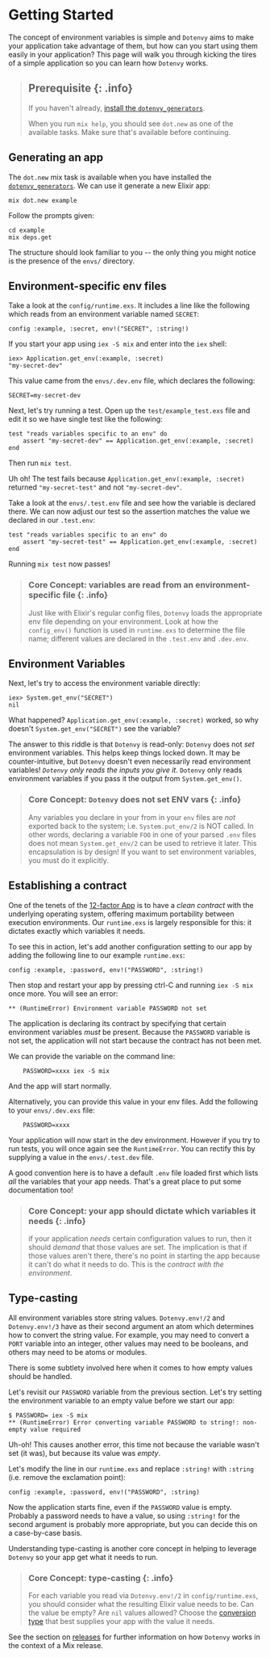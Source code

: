 # Getting Started

The concept of environment variables is simple and `Dotenvy` aims to make your application take advantage of them, but how can you start using them easily in your application?  This page will walk you through kicking the tires of a simple application so you can learn how `Dotenvy` works.

> ## Prerequisite {: .info}
>
> If you haven't already, [install the `dotenvy_generators`](docs/reference/generators.md).
>
> When you run `mix help`, you should see `dot.new` as one of the available tasks. Make sure that's available before continuing.

## Generating an app

The `dot.new` mix task is available when you have installed the [`dotenvy_generators`](docs/reference/generators.md). We can use it generate a new Elixir app:

    mix dot.new example

Follow the prompts given:

    cd example
    mix deps.get

The structure should look familiar to you -- the only thing you might notice is the presence of the `envs/` directory.

## Environment-specific env files

Take a look at the `config/runtime.exs`. It includes a line like the following which reads from an environment variable named `SECRET`:

    config :example, :secret, env!("SECRET", :string!)

If you start your app using `iex -S mix` and enter into the `iex` shell:

    iex> Application.get_env(:example, :secret)
    "my-secret-dev"

This value came from the `envs/.dev.env` file, which declares the following:

    SECRET=my-secret-dev

Next, let's try running a test. Open up the `test/example_test.exs` file and edit it so we have single test like the following:

    test "reads variables specific to an env" do
        assert "my-secret-dev" == Application.get_env(:example, :secret)
    end

Then run `mix test`.  

Uh oh! The test fails because `Application.get_env(:example, :secret)` returned `"my-secret-test"` and not `"my-secret-dev"`.

Take a look at the `envs/.test.env` file and see how the variable is declared there. We can now adjust our test so the assertion matches the value we declared in our `.test.env`:

    test "reads variables specific to an env" do
        assert "my-secret-test" == Application.get_env(:example, :secret)
    end

Running `mix test` now passes!

> ### Core Concept: variables are read from an environment-specific file {: .info}
>
> Just like with Elixir's regular config files, `Dotenvy` loads the appropriate
> env file depending on your environment. Look at how the `config_env()` function
> is used in `runtime.exs` to determine the file name; different values are
> declared in the `.test.env` and `.dev.env`.

## Environment Variables

Next, let's try to access the environment variable directly:

    iex> System.get_env("SECRET")
    nil

What happened? `Application.get_env(:example, :secret)` worked, so why doesn't `System.get_env("SECRET")` see the variable?

The answer to this riddle is that `Dotenvy` is read-only: `Dotenvy` does not _set_ environment variables. This helps keep things locked down. It may be counter-intuitive, but `Dotenvy` doesn't even necessarily read environment variables!  _`Dotenvy` only reads the inputs you give it_. `Dotenvy` only reads environment variables if you pass it the output from `System.get_env()`.

> ### Core Concept: `Dotenvy` does not **set** ENV vars {: .info}
>
> Any variables you declare in your from in your `env` files are _not_ exported
> back to the system; i.e. `System.put_env/2` is NOT called. In other words,
> declaring a variable `FOO` in one of your parsed `.env` files does not mean
> `System.get_env/2` can be used to retrieve it later. This encapsulation is by design!
> If you want to set environment variables, you must do it explicitly.

## Establishing a contract

One of the tenets of the [12-factor App](https://12factor.net/) is to have a _clean contract_ with the underlying operating system, offering maximum portability between execution environments. Our `runtime.exs` is largely responsible for this: it dictates exactly which variables it needs.

To see this in action, let's add another configuration setting to our app by adding the following line to our example `runtime.exs`:

    config :example, :password, env!("PASSWORD", :string!)

Then stop and restart your app by pressing ctrl-C and running `iex -S mix` once more.  You will see an error:

    ** (RuntimeError) Environment variable PASSWORD not set

The application is declaring its contract by specifying that certain environment variables _must_ be present. Because the `PASSWORD` variable is not set, the application will not start because the contract has not been met.

We can provide the variable on the command line:

        PASSWORD=xxxx iex -S mix

And the app will start normally.

Alternatively, you can provide this value in your env files. Add the following to your `envs/.dev.exs` file:

        PASSWORD=xxxx

Your application will now start in the dev environment. However if you try to run tests, you will once again see the `RuntimeError`. You can rectify this by supplying a value in the `envs/.test.dev` file.

A good convention here is to have a default `.env` file loaded first which lists _all_ the variables that your app needs. That's a great place to put some documentation too!

> ### Core Concept: your app should dictate which variables it needs {: .info}
>
> if your application _needs_ certain configuration values to run, then it should
> _demand_ that those values are set.  The implication is that if those values aren't
> there, there's no point in starting the app because it can't do what it needs to do.
> This is the _contract with the environment_.

## Type-casting

All environment variables store string values. `Dotenvy.env!/2` and `Dotenvy.env!/3` have as their second argument an atom which determines how to convert the string value. For example, you may need to convert a `PORT` variable into an integer, other values may need to be booleans, and others may need to be atoms or modules.

There is some subtlety involved here when it comes to how empty values should be handled.

Let's revisit our `PASSWORD` variable from the previous section. Let's try setting the environment variable to an empty value before we start our app:

    $ PASSWORD= iex -S mix
    ** (RuntimeError) Error converting variable PASSWORD to string!: non-empty value required

Uh-oh! This causes another error, this time not because the variable wasn't set (it was), but because its value was _empty_.

Let's modify the line in our `runtime.exs` and replace `:string!` with `:string` (i.e. remove the exclamation point):

    config :example, :password, env!("PASSWORD", :string)

Now the application starts fine, even if the `PASSWORD` value is empty. Probably a password needs to have a value, so using `:string!` for the second argument is probably more appropriate, but you can decide this on a case-by-case basis.

Understanding type-casting is another core concept in helping to leverage `Dotenvy` so  your app get what it needs to run.

> ### Core Concept: type-casting {: .info}
>
> For each variable you read via `Dotenvy.env!/2` in `config/runtime.exs`, you
> should consider what the resulting Elixir value needs to be. Can the value be empty? Are
> `nil` values allowed? Choose the [conversion type](`t:Dotenvy.Transformer.conversion_type/0`)
> that best supplies your app with the value it needs.

See the section on [releases](docs/guides/releases.md) for further information on how `Dotenvy` works in the context of a Mix release.

